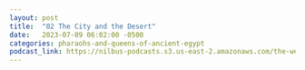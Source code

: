 ```yaml
---
layout: post
title:  "02 The City and the Desert"
date:   2023-07-09 06:02:00 -0500
categories: pharaohs-and-queens-of-ancient-egypt
podcast_link: https://nilbus-podcasts.s3.us-east-2.amazonaws.com/the-well-trained-mind/Pharaohs%20and%20Queens%20of%20Ancient%20Egypt/02%20The%20City%20and%20the%20Desert.mp3
---
```

